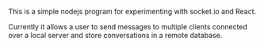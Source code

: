 This is a simple nodejs program for experimenting with socket.io and React.

Currently it allows a user to send messages to multiple clients connected over a local server and store conversations in a remote database.
